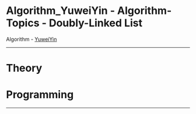 # Algorithm_YuweiYin - Algorithm-Topics - Doubly-Linked List

Algorithm - [YuweiYin](https://github.com/YuweiYin)

---

# Theory


# Programming


---
